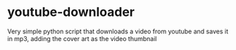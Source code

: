 # youtube-downloader
Very simple python script that downloads a video from youtube and saves it in mp3, adding the cover art as the video thumbnail
